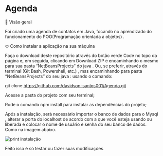 # Agenda

🔎 Visão geral

Foi criado uma agenda de contatos em Java, focando no aprendizado do funcionamento do POO(Programação orientada a objetos) .

⚙️ Como instalar a aplicação na sua máquina

Faça o download deste repositório através do botão verde Code no topo da página e, em seguida, clicando em Download ZIP e encaminhando o mesmo para sua pasta “NetBeansProjects” do java  . Ou, se preferir, através do terminal (Git Bash, Powershell, etc.) , mas encaminhando para pasta  “NetBeansProjects” do seu java : usando o comando:

git clone https://github.com/davidson-santos001/Agenda.git

Acesse a pasta do projeto com seu terminal;

Rode o comando npm install para instalar as dependências do projeto;

Após a instalação, será necessário importar o banco de dados para o Mysql , alterar a porta do localhost  de acordo com a que  você esteja usando ou liberada e colocar o nome de usuário e senha do seu banco de dados. Como na imagem abaixo.  

![print instalação](https://user-images.githubusercontent.com/104983052/169723631-33dcf972-426a-4635-a8dc-0afd28014689.png)

Feito isso é só testar ou fazer suas modificações.

